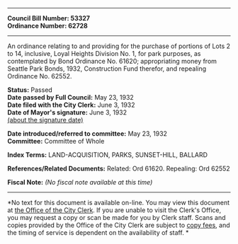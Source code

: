 * * * * *  
  
**Council Bill Number: [](#h0)[](#h2)53327**   
**Ordinance Number: 62728**  
  
* * * * *  
  
An ordinance relating to and providing for the purchase of portions of Lots 2 to 14, inclusive, Loyal Heights Division No. 1, for park purposes, as contemplated by Bond Ordinance No. 61620; appropriating money from Seattle Park Bonds, 1932, Construction Fund therefor, and repealing Ordinance No. 62552.  
  
**Status:** Passed   
**Date passed by Full Council:** May 23, 1932   
**Date filed with the City Clerk:** June 3, 1932   
**Date of Mayor's signature:** June 3, 1932   
[(about the signature date)](/~public/approvaldate.htm)   
  
  
**Date introduced/referred to committee:** May 23, 1932   
**Committee:** Committee of Whole   
  
**Index Terms:** LAND-ACQUISITION, PARKS, SUNSET-HILL, BALLARD  
  
**References/Related Documents:** Related: Ord 61620. Repealing: Ord 62552  
  
**Fiscal Note:** *(No fiscal note available at this time)*  
  
* * * * *  
  
*No text for this document is available on-line. You may view this document at [the Office of the City Clerk](http://www.seattle.gov/leg/clerk/contactUs.htm). If you are unable to visit the Clerk's Office, you may request a copy or scan be made for you by Clerk staff. Scans and copies provided by the Office of the City Clerk are subject to [copy fees](http://clerk.seattle.gov/~public/clerkfees.htm), and the timing of service is dependent on the availability of staff. *  
  
  
